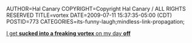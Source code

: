 AUTHOR=Hal Canary
COPYRIGHT=Copyright Hal Canary / ALL RIGHTS RESERVED
TITLE=vortex
DATE=2009-07-11 15:37:35-05:00 (CDT)
POSTID=773
CATEGORIES=its-funny-laugh;mindless-link-propagation;

[I get **sucked into a freaking vortex** on my day **off**](http://pbfcomics.com/?cid=PBF094-Freaking_Vortex.gif)
